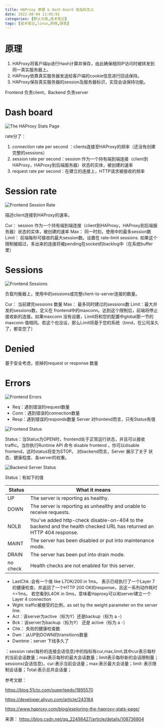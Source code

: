 ```yaml
---
title: HAProxy 原理 & dash board 各指标含义
date: 2022-08-04 11:05:01
categories: [默认分类,技术笔记]
tags: [技术笔记,linux,网络,随笔]
---
```




# 原理

1. HAProxy将客户端ip进行Hash计算并保存，由此确保相同IP访问时被转发到同一真实服务器上。
2. HAProxy依靠真实服务器发送给客户端的cookie信息进行回话保持。
3. HAProxy保存真实服务器的session及服务器标识，实现会话保持功能。

Frontend 负责client，Backend 负责server

# Dash board

![The HAProxy Stats Page](5838636e6baeef2e54c7ca7558d7ccab.png)

rate分了：

1. connection rate per second ：clients连接至HAProxy的频率（还没有创建完整的sessions）
2. session rate per second：session 作为一个持有端到端连接（client到HAProxy，HAProxy到后端服务器）状态的实体，被创建的速率
3. request rate per second：在建立的连接上，HTTP请求被接收的频率

# Session rate

![Frontend Session Rate](a3dffd6021911ebe8a2c1c09452180c9.png)

描述client连接到HAProxy的速率。

Cur： session 作为一个持有端到端连接（client到HAProxy，HAProxy到后端服务器）状态的实体，被创建的速率
Max： 同一时刻，使用中的最多session数
Limit： 前端每秒可接收的最大session数。设置在 rate-limit sessions. 如果这个限制被超过，多出来的连接将被pending在socket的backlog中（在系统buffer里）

# Sessions

![Frontend Sessions](d62d3b91aa1f5498149ee3537a423e73.png)

负载均衡器上，使用中的sessions或完整client-to-server连接的数量。

Cur： 当前建完sessions 数量
Max： 最多同时建过的sessions数
Limit：最大并发的sessions数，定义在 frontend中的maxconn。达到这个限制后，前端将停止接收新的连接。如果maxconn 没有设置，Limit将和您的配置中global那一节的maxconn 值相同。若这个也没设，那么Limit将基于您的系统（tnnd，在公司呆久了，都变您了）

# Denied

基于安全考虑，拒掉的request or response 数量

# Errors

![Frontend Errors](09a677f523174b9fb3a7bae5a61fb8b1.png)

- Req：遇到错误的request数量
- Conn：遇到错误的connection数量
- Resp：遇到错误的responds数量
  Server
  对frontend而言，只有Status有值

![Frontend Status](60fc37abd9894acad88cf3caea02d18e.png)

Status：当Status为OPEN时，frontend处于正常运行状态，并且可以接收traffic。当你执行Runtime API 命令 disable frontend ，你可以disable frontend，这时status将变为STOP。
对backend而言，Server 展示了关于 状态、健康程度、各server的权重。

![Backend Server Status](44def4c4f3298be4aa2c2cf313c64115.png)

Status：有如下的值

| Status   | What it means                                                                                                        |
| -------- | -------------------------------------------------------------------------------------------------------------------- |
| UP       | The server is reporting as healthy.                                                                                  |
| DOWN     | The server is reporting as unhealthy and unable to receive requests.                                                 |
| NOLB     | You’ve added http-check disable-on-404 to the backend and the health checked URL has returned an HTTP 404 response. |
| MAINT    | The server has been disabled or put into maintenance mode.                                                           |
| DRAIN    | The server has been put into drain mode.                                                                             |
| no check | Health checks are not enabled for this server.                                                                       |

- LastChk :会有一个值 like L7OK/200 in 1ms。 表示已经执行了一个Layer 7的健康检查，并返回了一个HTTP 200 OK的response，且这一系列动作耗时<=1ms。      若您看到L4OK in 0ms，意味着Haproxy可以和server建立一个 Layer 4 connection
- Wght: traffic被接受的比例，as set by the weight parameter on the server line.
- Act：该server为active（标为Y）还是backup（标为 a -）
- Bck：该server为backup（标为Y） 还是 active（标为 a -）
- Chk： 失败的健康检查数
- Dwn：从UP到DOWN的transitions数量
- Dwntme：server 下线多久了

：session rate(每秒的连接会话信息)中的指标有cur,max,limit;其中cur表示每秒的当前会话数量；max表示每秒的最大会话数量；limit表示每秒新的会话限制量；sessions(会话信息)，cur:表示当前会话量；max:表示最大会话量；limit: 表示限制会话量；Total:表示总共会话量；

参考文献：

https://blog.51cto.com/superleedo/1895570

https://developer.aliyun.com/article/243184

https://www.haproxy.com/blog/exploring-the-haproxy-stats-page/


来源： https://blog.csdn.net/qq_22498427/article/details/108736804